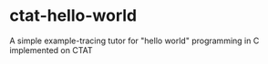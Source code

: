 # ctat-hello-world
A simple example-tracing tutor for "hello world" programming in C implemented on CTAT
